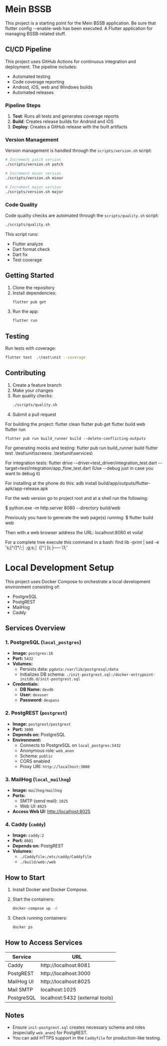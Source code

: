 # Mein BSSB

This project is a starting point for the Mein BSSB application.
Be sure that flutter config --enable-web has been executed.
A Flutter application for managing BSSB-related stuff.

## CI/CD Pipeline

This project uses GitHub Actions for continuous integration and deployment. The pipeline includes:

- Automated testing
- Code coverage reporting
- Android, iOS, web and Windows builds
- Automated releases

### Pipeline Steps

1. **Test**: Runs all tests and generates coverage reports
2. **Build**: Creates release builds for Android and iOS
3. **Deploy**: Creates a GitHub release with the built artifacts

### Version Management

Version management is handled through the `scripts/version.sh` script:

```bash
# Increment patch version
./scripts/version.sh patch

# Increment minor version
./scripts/version.sh minor

# Increment major version
./scripts/version.sh major
```

### Code Quality

Code quality checks are automated through the `scripts/quality.sh` script:

```bash
./scripts/quality.sh
```

This script runs:
- Flutter analyze
- Dart format check
- Dart fix
- Test coverage

## Getting Started

1. Clone the repository
2. Install dependencies:
   ```bash
   flutter pub get
   ```
3. Run the app:
   ```bash
   flutter run
   ```

## Testing

Run tests with coverage:
```bash
flutter test  .\test\unit --coverage
```

## Contributing

1. Create a feature branch
2. Make your changes
3. Run quality checks:
   ```bash
   ./scripts/quality.sh
   ```
4. Submit a pull request

For building the project:
    flutter clean 
    flutter pub get
    flutter build web                                  
    flutter run

    flutter pub run build_runner build --delete-conflicting-outputs

For generating mocks and testing:
    flutter pub run build_runner build
    flutter test .\test\unit\screens .\test\unit\services\

For integration tests:
    flutter drive --driver=test_driver/integration_test.dart --target=test/integration/app_flow_test.dart
    (Use --debug just in case you want to debug it)

For installing at the phone do this: 
    adb install build/app/outputs/flutter-apk/app-release.apk

For the web version go to project root and at a shell run the following:

$ python.exe -m http.server 8080 --directory build/web

Previously you have to generate the web page(s) running:
$ flutter build web

Then with a web browser address the URL: localhost:8080 et voila!

For a complete tree execute this command in a bash: find lib -print | sed -e 's;[^/]*/;│   ;g;s;│   \([^│]\);├── \1;'


# Local Development Setup

This project uses Docker Compose to orchestrate a local development environment consisting of:

- PostgreSQL
- PostgREST
- MailHog
- Caddy

## Services Overview

### 1. PostgreSQL (`local_postgres`)
- **Image:** `postgres:16`
- **Port:** `5432`
- **Volumes:**
  - Persists data: `pgdata:/var/lib/postgresql/data`
  - Initializes DB schema: `./init-postgrest.sql:/docker-entrypoint-initdb.d/init-postgrest.sql`
- **Credentials:**
  - **DB Name:** `devdb`
  - **User:** `devuser`
  - **Password:** `devpass`

### 2. PostgREST (`postgrest`)
- **Image:** `postgrest/postgrest`
- **Port:** `3000`
- **Depends on:** PostgreSQL
- **Environment:**
  - Connects to PostgreSQL on `local_postgres:5432`
  - Anonymous role: `web_anon`
  - Schema: `public`
  - CORS enabled
  - Proxy URI: `http://localhost:3000`

### 3. MailHog (`local_mailhog`)
- **Image:** `mailhog/mailhog`
- **Ports:**
  - SMTP (send mail): `1025`
  - Web UI: `8025`
- **Access Web UI:** [http://localhost:8025](http://localhost:8025)

### 4. Caddy (`caddy`)
- **Image:** `caddy:2`
- **Port:** `8081`
- **Depends on:** PostgREST
- **Volumes:**
  - `./Caddyfile:/etc/caddy/Caddyfile`
  - `./build/web:/web`

## How to Start

1. Install Docker and Docker Compose.

2. Start the containers:
   ```bash
   docker-compose up -d
   ```

3. Check running containers:
   ```bash
   docker ps
   ```

## How to Access Services

| Service      | URL                              |
|--------------|----------------------------------|
| Caddy        | http://localhost:8081            |
| PostgREST    | http://localhost:3000            |
| MailHog UI   | http://localhost:8025            |
| Mail SMTP    | localhost:1025                   |
| PostgreSQL   | localhost:5432 (external tools)  |

## Notes

- Ensure `init-postgrest.sql` creates necessary schema and roles (especially `web_anon`) for PostgREST.
- You can add HTTPS support in the `Caddyfile` for production-like testing.